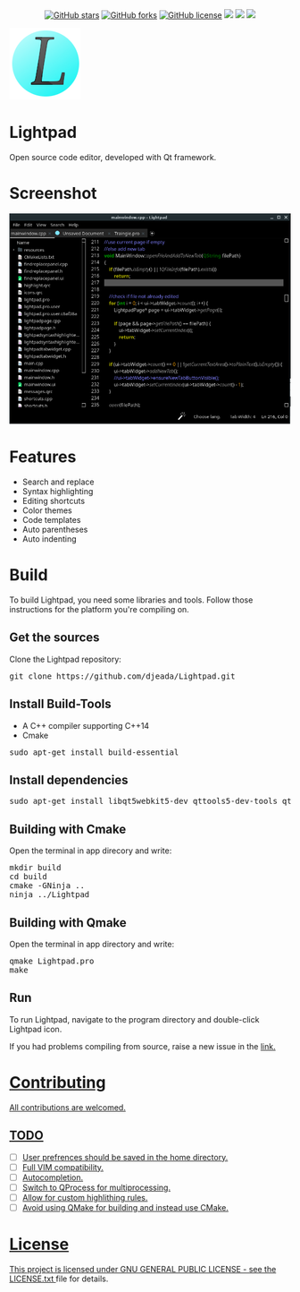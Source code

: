 <div align="center">
<a href="https://github.com/djeada/Lightpad/stargazers"><img alt="GitHub stars" src="https://img.shields.io/github/stars/djeada/Lightpad"></a>
<a href="https://github.com/djeada/Lightpad/network"><img alt="GitHub forks" src="https://img.shields.io/github/forks/djeada/Lightpad"></a>
<a href="https://github.com/djeada/Lightpad/blob/master/LICENSE.txt"><img alt="GitHub license" src="https://img.shields.io/github/license/djeada/Lightpad"></a>
<a href=""><img src="https://img.shields.io/badge/contributions-welcome-brightgreen.svg?style=flat"></a>
<a href=""><img src="https://img.shields.io/badge/version-0.1--beta-brightgreen"></a>
<a href=""><img src="https://img.shields.io/badge/-beta-orange"></a>
</div>

![Lightpad](https://github.com/djeada/Lightpad/blob/master/App/resources/icons/app.png)

# Lightpad
Open source code editor, developed with Qt framework.

<h1>Screenshot</h1>

![Alt text](https://github.com/djeada/Lightpad/blob/master/screenshot.png)

<h1>Features</h1>

* Search and replace
* Syntax highlighting
* Editing shortcuts
* Color themes
* Code templates
* Auto parentheses
* Auto indenting

<h1>Build</h1>
To build Lightpad, you need some libraries and tools.  Follow those instructions for the platform you're compiling on.

<h2>Get the sources</h2>
Clone the Lightpad repository:
<br>
<pre>git clone https://github.com/djeada/Lightpad.git</pre>

<h2>Install Build-Tools</h2>

<ul>  
<li> A C++ compiler supporting C++14 </li>
<li> Cmake </li>
</ul>
<pre>sudo apt-get install build-essential</pre>

<h2>Install dependencies</h2>
<pre>sudo apt-get install libqt5webkit5-dev qttools5-dev-tools qt5-default</pre>
                     
<h2>Building with Cmake</h2>
Open the terminal in app direcory and write: 
<pre>mkdir build
cd build
cmake -GNinja ..
ninja ../Lightpad</pre>

<h2>Building with Qmake</h2>
Open the terminal in app directory and write: 
<br>
<pre>qmake Lightpad.pro
make</pre>

<h2>Run</h2>
To run Lightpad, navigate to the program directory and double-click Lightpad icon.

If you had problems compiling from source, raise a new issue in the <a href = https://github.com/djeada/lightpad/issues> link</href>.

<h1>Contributing </h1>
All contributions are welcomed.

## TODO

- [ ] User prefrences should be saved in the home directory. 
- [ ] Full VIM compatibility.
- [ ] Autocompletion.
- [ ] Switch to QProcess for multiprocessing.
- [ ] Allow for custom highlithing rules. 
- [ ] Avoid using QMake for building and instead use CMake.

<h1>License</h1>
This project is licensed under  GNU GENERAL PUBLIC LICENSE - see the <a href='https://github.com/djeada/Lightpad/blob/master/LICENSE.txt'> LICENSE.txt </a> file for details.
